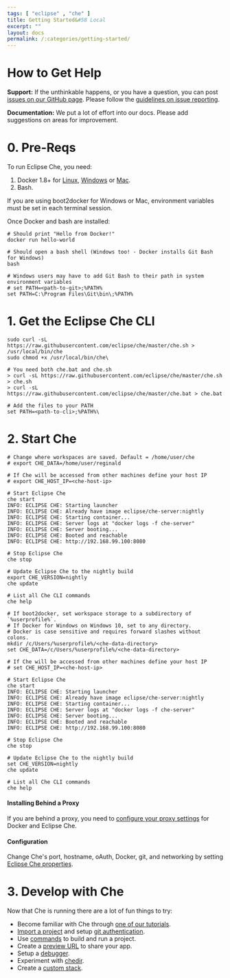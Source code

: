 ```yaml
---
tags: [ "eclipse" , "che" ]
title: Getting Started&#58 Local
excerpt: ""
layout: docs
permalink: /:categories/getting-started/
---
```

# How to Get Help  
**Support:** If the unthinkable happens, or you have a question, you can post [issues on our GitHub page](https://github.com/eclipse/che/issues). Please follow the [guidelines on issue reporting](https://github.com/eclipse/che/blob/master/CONTRIBUTING.md).

**Documentation:** We put a lot of effort into our docs. Please add suggestions on areas for improvement.
# 0. Pre-Reqs  
To run Eclipse Che, you need:
1. Docker 1.8+ for [Linux](https://docs.docker.com/engine/installation/), [Windows](https://docs.docker.com/engine/installation/windows/) or [Mac](https://docs.docker.com/engine/installation/mac/).
2. Bash.

If you are using boot2docker for Windows or Mac, environment variables must be set in each terminal session.

Once Docker and bash are installed:
```shell  
# Should print "Hello from Docker!"
docker run hello-world

# Should open a bash shell (Windows too! - Docker installs Git Bash for Windows)
bash

# Windows users may have to add Git Bash to their path in system environment variables
# set PATH=<path-to-git>;%PATH%
set PATH=C:\Program Files\Git\bin\;%PATH%
```

# 1. Get the Eclipse Che CLI  

```shell  
sudo curl -sL https://raw.githubusercontent.com/eclipse/che/master/che.sh > /usr/local/bin/che
sudo chmod +x /usr/local/bin/che\
```

```shell  
# You need both che.bat and che.sh
> curl -sL https://raw.githubusercontent.com/eclipse/che/master/che.sh > che.sh
> curl -sL https://raw.githubusercontent.com/eclipse/che/master/che.bat > che.bat

# Add the files to your PATH
set PATH=<path-to-cli>;%PATH%\
```

# 2. Start Che  

```shell  
# Change where workspaces are saved. Default = /home/user/che
# export CHE_DATA=/home/user/reginald

# If Che will be accessed from other machines define your host IP
# export CHE_HOST_IP=<che-host-ip>

# Start Eclipse Che
che start
INFO: ECLIPSE CHE: Starting launcher
INFO: ECLIPSE CHE: Already have image eclipse/che-server:nightly
INFO: ECLIPSE CHE: Starting container...
INFO: ECLIPSE CHE: Server logs at "docker logs -f che-server"
INFO: ECLIPSE CHE: Server booting...
INFO: ECLIPSE CHE: Booted and reachable
INFO: ECLIPSE CHE: http://192.168.99.100:8080

# Stop Eclipse Che
che stop

# Update Eclipse Che to the nightly build
export CHE_VERSION=nightly
che update

# List all Che CLI commands
che help
```

```shell  
# If boot2docker, set workspace storage to a subdirectory of `%userprofile%`.
# If Docker for Windows on Windows 10, set to any directory.
# Docker is case sensitive and requires forward slashes without colons.
mkdir /c/Users/%userprofile%/<che-data-directory>
set CHE_DATA=/c/Users/%userprofile%/<che-data-directory>

# If Che will be accessed from other machines define your host IP
# set CHE_HOST_IP=<che-host-ip>

# Start Eclipse Che
che start
INFO: ECLIPSE CHE: Starting launcher
INFO: ECLIPSE CHE: Already have image eclipse/che-server:nightly
INFO: ECLIPSE CHE: Starting container...
INFO: ECLIPSE CHE: Server logs at "docker logs -f che-server"
INFO: ECLIPSE CHE: Server booting...
INFO: ECLIPSE CHE: Booted and reachable
INFO: ECLIPSE CHE: http://192.168.99.100:8080

# Stop Eclipse Che
che stop

# Update Eclipse Che to the nightly build
set CHE_VERSION=nightly
che update

# List all Che CLI commands
che help
```

#### Installing Behind a Proxy
If you are behind a proxy, you need to [configure your proxy settings](https://eclipse-che.readme.io/docs/configuration-proxies) for Docker and Eclipse Che.  


#### Configuration
Change Che's port, hostname, oAuth, Docker, git, and networking by setting [Eclipse Che properties](https://eclipse-che.readme.io/docs/usage-docker#environment-variables).  


# 3. Develop with Che  
Now that Che is running there are a lot of fun things to try:
- Become familiar with Che through [one of our tutorials](https://eclipse-che.readme.io/docs/get-started-with-java-and-che).
- [Import a project](https://eclipse-che.readme.io/docs/import-a-project) and setup [git authentication](https://eclipse-che.readme.io/docs/git).
- Use [commands](https://eclipse-che.readme.io/docs/commands) to build and run a project.
- Create a [preview URL](https://eclipse-che.readme.io/docs/previews) to share your app.
- Setup a [debugger](https://eclipse-che.readme.io/docs/debug).
- Experiment with [chedir](https://dash.readme.io/project/eclipse-che/docs/getting-started-chedir).
- Create a [custom stack](https://eclipse-che.readme.io/docs/stacks).
